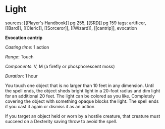 # Light
sources: [[Player's Handbook]] pg 255, [[SRD]] pg 159
tags: artificer, [[Bard]], [[Cleric]], [[Sorceror]], [[Wizard]], [[cantrip]], evocation

**Evocation cantrip**

*Casting time*: 1 action

*Range*: Touch

*Components*: V, M (a firefly or phosphorescent moss)

*Duration*: 1 hour

You touch one object that is no larger than 10 feet in any dimension. Until the spell ends, the object sheds bright light in a 20-foot radius and dim light for an additional 20 feet. The light can be colored as you like. Completely covering the object with something opaque blocks the light. The spell ends if you cast it again or dismiss it as an action.

If you target an object held or worn by a hostile creature, that creature must succeed on a Dexterity saving throw to avoid the spell.
